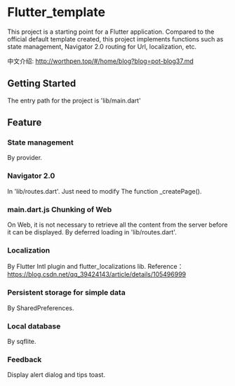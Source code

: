 # Flutter_template

This project is a starting point for a Flutter application.
Compared to the official default template created,
this project implements functions such as state management,
Navigator 2.0 routing for Url, localization, etc.

中文介绍: http://worthpen.top/#/home/blog?blog=pot-blog37.md

## Getting Started

The entry path for the project is 'lib/main.dart'

## Feature

### State management

By provider.

### Navigator 2.0
In 'lib/routes.dart'. Just need to modify The function _createPage().

### main.dart.js Chunking of Web
On Web, it is not necessary to retrieve all the content from the server before it can be displayed. 
By deferred loading in 'lib/routes.dart'.

### Localization

By Flutter Intl plugin and flutter_localizations lib.
Reference：https://blog.csdn.net/qq_39424143/article/details/105496999

### Persistent storage for simple data

By SharedPreferences.

### Local database

By sqflite.

### Feedback

Display alert dialog and tips toast.
